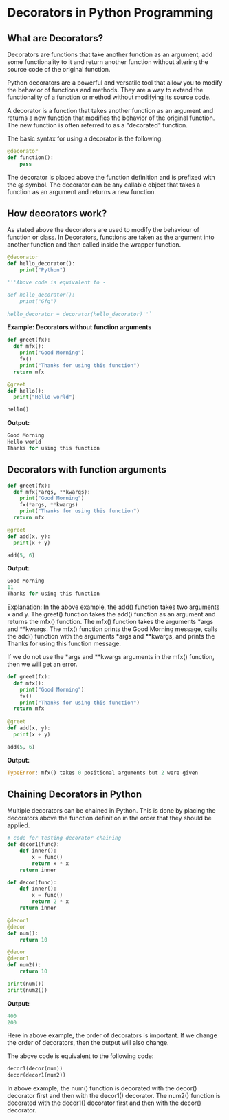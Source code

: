 # Decorators in Python Programming

## What are Decorators?

Decorators are functions that take another function as an argument, add some functionality to it and return another function without altering the source code of the original function.

Python decorators are a powerful and versatile tool that allow you to modify the behavior of functions and methods. They are a way to extend the functionality of a function or method without modifying its source code.

A decorator is a function that takes another function as an argument and returns a new function that modifies the behavior of the original function. The new function is often referred to as a "decorated" function.

The basic syntax for using a decorator is the following:

```python
@decorator
def function():
    pass
```

The decorator is placed above the function definition and is prefixed with the @ symbol. The decorator can be any callable object that takes a function as an argument and returns a new function.

## How decorators work?

As stated above the decorators are used to modify the behaviour of function or class. In Decorators, functions are taken as the argument into another function and then called inside the wrapper function.

```python
@decorator
def hello_decorator():
    print("Python")

'''Above code is equivalent to -

def hello_decorator():
    print("Gfg")
    
hello_decorator = decorator(hello_decorator)''`
```

**Example: Decorators without function arguments**

```python
def greet(fx):
  def mfx():
    print("Good Morning")
    fx()
    print("Thanks for using this function")
  return mfx

@greet
def hello():
  print("Hello world")

hello()
```

**Output:**

```python
Good Morning
Hello world
Thanks for using this function
```

## Decorators with function arguments

```python
def greet(fx):
  def mfx(*args, **kwargs):
    print("Good Morning")
    fx(*args, **kwargs)
    print("Thanks for using this function")
  return mfx

@greet
def add(x, y):
  print(x + y)

add(5, 6)
```

**Output:**

```python
Good Morning
11
Thanks for using this function
```

Explanation: In the above example, the add() function takes two arguments x and y. The greet() function takes the add() function as an argument and returns the mfx() function. The mfx() function takes the arguments *args and **kwargs. The mfx() function prints the Good Morning message, calls the add() function with the arguments *args and **kwargs, and prints the Thanks for using this function message.

If we do not use the *args and **kwargs arguments in the mfx() function, then we will get an error.

```python
def greet(fx):
  def mfx():
    print("Good Morning")
    fx()
    print("Thanks for using this function")
  return mfx
    
@greet
def add(x, y):
  print(x + y)

add(5, 6)
```

**Output:**

```python
TypeError: mfx() takes 0 positional arguments but 2 were given
```

## Chaining Decorators in Python

Multiple decorators can be chained in Python. This is done by placing the decorators above the function definition in the order that they should be applied.

```python
# code for testing decorator chaining
def decor1(func):
    def inner():
        x = func()
        return x * x
    return inner

def decor(func):
    def inner():
        x = func()
        return 2 * x
    return inner

@decor1
@decor
def num():
    return 10

@decor
@decor1
def num2():
    return 10

print(num())
print(num2())
```

**Output:**

```python
400
200
```

Here in above example, the order of decorators is important. If we change the order of decorators, then the output will also change.

The above code is equivalent to the following code:

```python
decor1(decor(num))
decor(decor1(num2))
```

In above example, the num() function is decorated with the decor() decorator first and then with the decor1() decorator. The num2() function is decorated with the decor1() decorator first and then with the decor() decorator.
